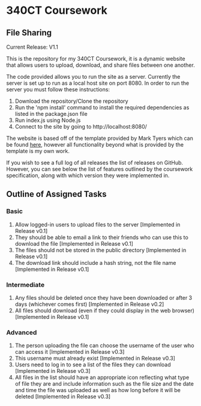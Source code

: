 # 340CT Coursework
## File Sharing

Current Release: V1.1

This is the repository for my 340CT Coursework, it is a dynamic website that allows users to upload, download, and share files between one another.

The code provided allows you to run the site as a server. Currently the server is set up to run as a local host site on port 8080.
In order to run the server you must follow these instructions:
1. Download the repository/Clone the repository
2. Run the 'npm install' command to install the required dependencies as listed in the package.json file
3. Run index.js using Node.js
4. Connect to the site by going to http://localhost:8080/

The website is based off of the template provided by Mark Tyers which can be found
[here](https://github.coventry.ac.uk/web/template-dynamic-websites), however all
functionality beyond what is provided by the template is my own work.

If you wish to see a full log of all releases the list of releases on GitHub. However, you can see below the list of features outlined by the coursework specification, along with which version they were implemented in.

## Outline of Assigned Tasks
### Basic

1. Allow logged-in users to upload files to the server \[Implemented in Release v0.1\]
2. They should be able to email a link to their friends who can use this to download the file \[Implemented in Release v0.1\]
3. The files should not be stored in the public directory \[Implemented in Release v0.1\]
4. The download link should include a hash string, not the file name \[Implemented in Release v0.1\]

### Intermediate

1. Any files should be deleted once they have been downloaded or after 3 days (whichever comes first) \[Implemented in Release v0.2\]
2. All files should download (even if they could display in the web browser) \[Implemented in Release v0.1\]

### Advanced

1. The person uploading the file can choose the username of the user who can access it \[Implemented in Release v0.3\]
2. This username must already exist \[Implemented in Release v0.3\]
3. Users need to log in to see a list of the files they can download \[Implemented in Release v0.3\]
4. All files in the list should have an appropriate icon reflecting what type of file they are and include information such as the file size and the date and time the file was uploaded as well as how long before it will be deleted \[Implemented in Release v0.3\]
